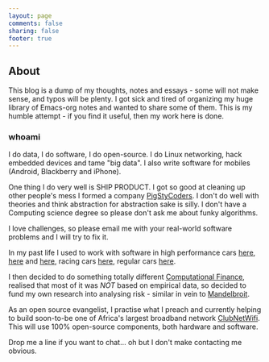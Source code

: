 ```yaml
---
layout: page
comments: false
sharing: false
footer: true
---
```


## About

This blog is a dump of my thoughts, notes and essays - some will not make sense, and typos will be plenty. I got sick and tired of organizing my huge library of Emacs-org notes and wanted to share some of them. This is my humble attempt - if you find it useful, then my work here is done.

### whoami

I do data, I do software, I do open-source. I do Linux networking, hack embedded devices and tame "big data". I also write software for mobiles (Android, Blackberry and iPhone).

One thing I do very well is SHIP PRODUCT. I got so good at cleaning up other people's mess I formed a company [PigStyCoders](http://pigstycoders.com). I don't do well with theories and think abstraction for abstraction sake is silly. I don't have a Computing science degree so please don't ask me about funky algorithms. 

I love challenges, so please email me with your real-world software problems and I will try to fix it.

In my past life I used to work with software in high performance cars [here](http://www.astonmartin.com/), [here](http://www.jaguar.com/gb/en/) and [here](http://www.bmw.com/), racing cars [here](http://www.mclaren.com/home/), regular cars [here](http://www.ford.co.uk/). 

I then decided to do something totally different [Computational Finance](http://en.wikipedia.org/wiki/Computational_finance), realised that most of it was *NOT* based on empirical data, so decided to fund my own research into analysing risk - similar in vein to [Mandelbroit](http://www.amazon.com/The-behavior-Markets-Benoit-Mandelbrot/dp/0465043550). 

As an open source evangelist, I practise what I preach and currently helping to build soon-to-be one of Africa's largest broadband network [ClubNetWifi](http://www.clubnetwifi.com). This will use 100% open-source components, both hardware and software.

Drop me a line if you want to chat... oh but I don't make contacting me obvious.
